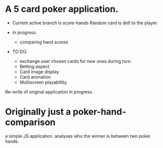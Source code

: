 # A 5 card poker application. 

- Current active branch is score-hands
Random card is delt to the player. 

- In progress. 
   - comparing hand scores

- TO DO. 
   - exchange user chosen cards for new ones during turn.
   - Betting aspect
   - Card image display
   - Card animation
   - Multiscreen playablility.



Re-write of original application in progress. 
# Originally just a poker-hand-comparison
a simple JS application. analyses who the winner is between two poker hands. 
